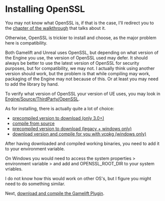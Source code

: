 # Installing OpenSSL


You may not know what OpenSSL is, if that is the case, I'll redirect you to the [chapter of the walkthrough]() that talks about it.

Otherwise, OpenSSL is trickier to install and choose, as the major problem here is compatibility.

Both Gamelift and Unreal uses OpenSSL, but depending on what version of the Engine you use, the version of OpenSSL used may defer.
It should always be better to use the latest version of OpenSSL for security purposes, but for compatibility, we may not.
I actually think using another version should work, but the problem is that while compiling may work, packaging of the Engine may not because of this.
Or at least you may need to add the library by hand.

To verify what version of OpenSSL your version of UE uses, you may look in [Engine/Source/ThirdParty/OpenSSL](Engine/Source/ThirdParty/OpenSSL).

As for installing, there is actually quite a lot of choice:

- [precompiled version to download (only 3.0+)](https://openssl-library.org/source/index.html)
- [compile from source](https://github.com/openssl/openssl/tree/master?tab=readme-ov-file#build-and-install)
- [precompiled version to download (legacy + windows only)](https://wiki.openssl.org/index.php/Binaries)
- [download version and compile for you with vcpkg (windows only)](https://vcpkgx.com/details.html?package=openssl)

After having downloaded and compiled working binaries, you need to add it to your environment variable.

On Windows you would need to access the system properties > environment variable > and add and OPENSSL_ROOT_DIR to your system vriables.

I do not know how this would work on other OS's, but I figure you might need to do something similar.

Next, [download and compile the Gamelift Plugin](Install_GameliftSDK_UE_Plugin.md).
